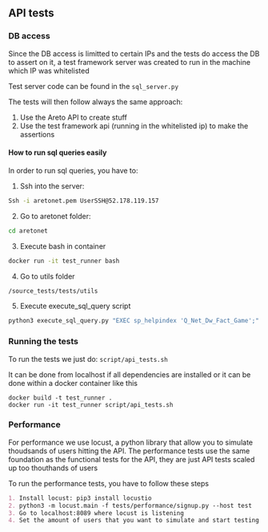 ## API tests


### DB access

Since the DB access is limitted to certain IPs and the tests do access the DB 
to assert on it, a test framework server was created to run in the machine 
which IP was whitelisted

Test server code can be found in the `sql_server.py`

The tests will then follow always the same approach:
1. Use the Areto API to create stuff
2. Use the test framework api (running in the whitelisted ip) to make the 
assertions

#### How to run sql queries easily

In order to run sql queries, you have to:
 1. Ssh into the server:
```bash
Ssh -i aretonet.pem UserSSH@52.178.119.157
```

2. Go to aretonet folder:
```bash
cd aretonet
```

3. Execute bash in container
```bash
docker run -it test_runner bash
```

4. Go to utils folder
```bash
/source_tests/tests/utils
```

5. Execute execute_sql_query script
```bash
python3 execute_sql_query.py "EXEC sp_helpindex 'Q_Net_Dw_Fact_Game';"
```



### Running the tests

To run the tests we just do:
 `script/api_tests.sh`
 
It can be done from localhost if all dependencies are installed or it can be
done within a docker container like this

```
docker build -t test_runner .
docker run -it test_runner script/api_tests.sh
```

### Performance

For performance we use locust, a python library that allow you to simulate 
thoudsands of users hitting the API. The performance tests use the same 
foundation as the functional tests for the API, they are just API tests
scaled up too thouthands of users

To run the performance tests, you have to follow these steps

```markdown
1. Install locust: pip3 install locustio
2. python3 -m locust.main -f tests/performance/signup.py --host test
3. Go to localhost:8089 where locust is listening
4. Set the amount of users that you want to simulate and start testing

```
